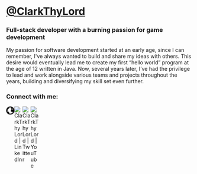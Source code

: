 # [@ClarkThyLord][twitter]
### Full-stack developer with a burning passion for game development

My passion for software development started at an early age, since I can remember, I've always wanted to build and share my ideas with others. This desire would eventually lead me to create my first “hello world” program at the age of 12 written in Java.  Now, several years later, I’ve had the privilege to lead and work alongside various teams and projects throughout the years, building and diversifying my skill set even further.

### Connect with me:

[<img align="left" alt="https://clarkthylord.github.io/" width="22px" src="https://raw.githubusercontent.com/iconic/open-iconic/master/svg/globe.svg" />][website]
[<img align="left" alt="ClarkThyLord | LinkedIn" width="22px" src="https://cdn.jsdelivr.net/npm/simple-icons@v3/icons/linkedin.svg" />][linkedin]
[<img align="left" alt="ClarkThyLord | Twitter" width="22px" src="https://cdn.jsdelivr.net/npm/simple-icons@v3/icons/twitter.svg" />][twitter]
[<img align="left" alt="ClarkThyLord | YouTube" width="22px" src="https://cdn.jsdelivr.net/npm/simple-icons@v3/icons/youtube.svg" />][youtube]

<br />
<br />

[website]: https://clarkthylord.github.io/
[linkedin]: https://www.linkedin.com/in/ClarkThyLord/
[twitter]: https://twitter.com/ClarkThyLord
[youtube]: https://www.youtube.com/channel/UCJuo4Y8b-YT46mHBLz7zt0g
